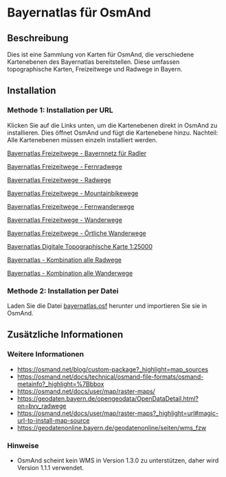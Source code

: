 # Bayernatlas für OsmAnd

## Beschreibung

Dies ist eine Sammlung von Karten für OsmAnd, die verschiedene Kartenebenen des Bayernatlas bereitstellen. Diese umfassen topographische Karten, Freizeitwege und Radwege in Bayern.

## Installation

### Methode 1: Installation per URL

Klicken Sie auf die Links unten, um die Kartenebenen direkt in OsmAnd zu installieren. Dies öffnet OsmAnd und fügt die Kartenebene hinzu.
Nachteil: Alle Kartenebenen müssen einzeln installiert werden.

<a href="http://osmand.net/add-tile-source?name=Bayernatlas Freizeitwege - Bayernnetz für Radler&min_zoom=5&max_zoom=20&url_template=https%3A%2F%2Fgeoservices.bayern.de%2Fod%2Fwms%2Fatkis%2Fv1%2Ffreizeitwege%3FSERVICE%3DWMS%26VERSION%3D1.1.1%26REQUEST%3DGetMap%26BBOX%3D%7Bbbox%7D%26SRS%3DEPSG%3A4326%26WIDTH%3D512%26HEIGHT%3D512%26LAYERS%3Dby_fzw_bfr%26FORMAT%3Dimage%2Fpng%26TRANSPARENT%3DTRUE">Bayernatlas Freizeitwege - Bayernnetz für Radler</a>

<a href="http://osmand.net/add-tile-source?name=Bayernatlas Freizeitwege - Fernradwege&min_zoom=5&max_zoom=20&url_template=https%3A%2F%2Fgeoservices.bayern.de%2Fod%2Fwms%2Fatkis%2Fv1%2Ffreizeitwege%3FSERVICE%3DWMS%26VERSION%3D1.1.1%26REQUEST%3DGetMap%26BBOX%3D%7Bbbox%7D%26SRS%3DEPSG%3A4326%26WIDTH%3D512%26HEIGHT%3D512%26LAYERS%3Dby_fzw_fernradwege%26FORMAT%3Dimage%2Fpng%26TRANSPARENT%3DTRUE">Bayernatlas Freizeitwege - Fernradwege</a>

<a href="http://osmand.net/add-tile-source?name=Bayernatlas Freizeitwege - Radwege&min_zoom=5&max_zoom=20&url_template=https%3A%2F%2Fgeoservices.bayern.de%2Fod%2Fwms%2Fatkis%2Fv1%2Ffreizeitwege%3FSERVICE%3DWMS%26VERSION%3D1.1.1%26REQUEST%3DGetMap%26BBOX%3D%7Bbbox%7D%26SRS%3DEPSG%3A4326%26WIDTH%3D512%26HEIGHT%3D512%26LAYERS%3Dby_fzw_radwege%26FORMAT%3Dimage%2Fpng%26TRANSPARENT%3DTRUE">Bayernatlas Freizeitwege - Radwege</a>

<a href="http://osmand.net/add-tile-source?name=Bayernatlas Freizeitwege - Mountainbikewege&min_zoom=5&max_zoom=20&url_template=https%3A%2F%2Fgeoservices.bayern.de%2Fod%2Fwms%2Fatkis%2Fv1%2Ffreizeitwege%3FSERVICE%3DWMS%26VERSION%3D1.1.1%26REQUEST%3DGetMap%26BBOX%3D%7Bbbox%7D%26SRS%3DEPSG%3A4326%26WIDTH%3D512%26HEIGHT%3D512%26LAYERS%3Dby_fzw_mountainbikewege%26FORMAT%3Dimage%2Fpng%26TRANSPARENT%3DTRUE">Bayernatlas Freizeitwege - Mountainbikewege</a>

<a href="http://osmand.net/add-tile-source?name=Bayernatlas Freizeitwege - Fernwanderwege&min_zoom=5&max_zoom=20&url_template=https%3A%2F%2Fgeoservices.bayern.de%2Fod%2Fwms%2Fatkis%2Fv1%2Ffreizeitwege%3FSERVICE%3DWMS%26VERSION%3D1.1.1%26REQUEST%3DGetMap%26BBOX%3D%7Bbbox%7D%26SRS%3DEPSG%3A4326%26WIDTH%3D512%26HEIGHT%3D512%26LAYERS%3Dby_fzw_fernwanderwege%26FORMAT%3Dimage%2Fpng%26TRANSPARENT%3DTRUE">Bayernatlas Freizeitwege - Fernwanderwege</a>

<a href="http://osmand.net/add-tile-source?name=Bayernatlas Freizeitwege - Wanderwege&min_zoom=5&max_zoom=20&url_template=https%3A%2F%2Fgeoservices.bayern.de%2Fod%2Fwms%2Fatkis%2Fv1%2Ffreizeitwege%3FSERVICE%3DWMS%26VERSION%3D1.1.1%26REQUEST%3DGetMap%26BBOX%3D%7Bbbox%7D%26SRS%3DEPSG%3A4326%26WIDTH%3D512%26HEIGHT%3D512%26LAYERS%3Dby_fzw_wanderwege%26FORMAT%3Dimage%2Fpng%26TRANSPARENT%3DTRUE">Bayernatlas Freizeitwege - Wanderwege</a>

<a href="http://osmand.net/add-tile-source?name=Bayernatlas Freizeitwege - Örtliche Wanderwege&min_zoom=5&max_zoom=20&url_template=https%3A%2F%2Fgeoservices.bayern.de%2Fod%2Fwms%2Fatkis%2Fv1%2Ffreizeitwege%3FSERVICE%3DWMS%26VERSION%3D1.1.1%26REQUEST%3DGetMap%26BBOX%3D%7Bbbox%7D%26SRS%3DEPSG%3A4326%26WIDTH%3D512%26HEIGHT%3D512%26LAYERS%3Dby_fzw_oertliche_wanderwege%26FORMAT%3Dimage%2Fpng%26TRANSPARENT%3DTRUE">Bayernatlas Freizeitwege - Örtliche Wanderwege</a>

<a href="http://osmand.net/add-tile-source?name=Bayernatlas Digitale Topographische Karte 1:25000&min_zoom=5&max_zoom=20&url_template=https%3A%2F%2Fgeoservices.bayern.de%2Fod%2Fwms%2Fdtk%2Fv1%2Fdtk25%3FSERVICE%3DWMS%26VERSION%3D1.1.1%26REQUEST%3DGetMap%26BBOX%3D%7Bbbox%7D%26SRS%3DEPSG%3A4326%26WIDTH%3D512%26HEIGHT%3D512%26LAYERS%3Dby_dtk25%26FORMAT%3Dimage%2Fpng%26TRANSPARENT%3DTRUE">Bayernatlas Digitale Topographische Karte 1:25000</a>

<a href="http://osmand.net/add-tile-source?name=Bayernatlas - Kombination alle Radwege&min_zoom=5&max_zoom=20&url_template=https%3A%2F%2Fgeoservices.bayern.de%2Fod%2Fwms%2Fatkis%2Fv1%2Ffreizeitwege%3FSERVICE%3DWMS%26VERSION%3D1.1.1%26REQUEST%3DGetMap%26BBOX%3D%7Bbbox%7D%26SRS%3DEPSG%3A4326%26WIDTH%3D512%26HEIGHT%3D512%26LAYERS%3Dby_fzw_mountainbikewege%2Cby_fzw_radwege%2Cby_fzw_fernradwege%2Cby_fzw_bfr%26FORMAT%3Dimage%2Fpng%26TRANSPARENT%3DTRUE">Bayernatlas - Kombination alle Radwege</a>

<a href="http://osmand.net/add-tile-source?name=Bayernatlas - Kombination alle Wanderwege&min_zoom=5&max_zoom=20&url_template=https%3A%2F%2Fgeoservices.bayern.de%2Fod%2Fwms%2Fatkis%2Fv1%2Ffreizeitwege%3FSERVICE%3DWMS%26VERSION%3D1.1.1%26REQUEST%3DGetMap%26BBOX%3D%7Bbbox%7D%26SRS%3DEPSG%3A4326%26WIDTH%3D512%26HEIGHT%3D512%26LAYERS%3Dby_fzw_oertliche_wanderwege%2Cby_fzw_wanderwege%2Cby_fzw_fernwanderwege%26FORMAT%3Dimage%2Fpng%26TRANSPARENT%3DTRUE">Bayernatlas - Kombination alle Wanderwege</a>

### Methode 2: Installation per Datei

Laden Sie die Datei <a href="/bayernatlas/bayernatlas.osf?raw=true" download>bayernatlas.osf</a> herunter und importieren Sie sie in OsmAnd.

## Zusätzliche Informationen

### Weitere Informationen

-   https://osmand.net/blog/custom-package?_highlight=map_sources
-   https://osmand.net/docs/technical/osmand-file-formats/osmand-metainfo?_highlight=%7Bbbox
-   https://osmand.net/docs/user/map/raster-maps/
-   https://geodaten.bayern.de/opengeodata/OpenDataDetail.html?pn=bvv_radwege
-   https://osmand.net/docs/user/map/raster-maps?_highlight=url#magic-url-to-install-map-source
-   https://geodatenonline.bayern.de/geodatenonline/seiten/wms_fzw

### Hinweise

-   OsmAnd scheint kein WMS in Version 1.3.0 zu unterstützen, daher wird Version 1.1.1 verwendet.
